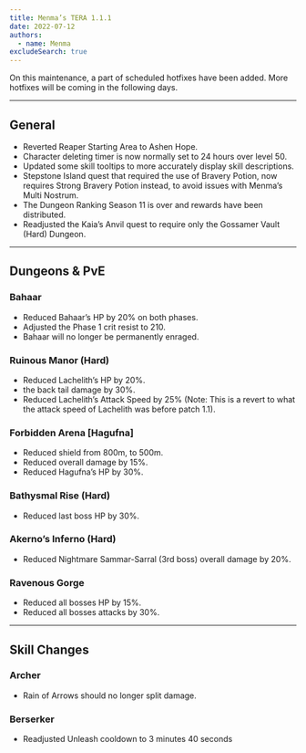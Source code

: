 ```yaml
---
title: Menma’s TERA 1.1.1
date: 2022-07-12
authors:
  - name: Menma
excludeSearch: true
---
```


On this maintenance, a part of scheduled hotfixes have been added. More hotfixes will be coming in the following days.
<hr/>

## General
- Reverted Reaper Starting Area to Ashen Hope.
- Character deleting timer is now normally set to 24 hours over level 50.
- Updated some skill tooltips to more accurately display skill descriptions.
- Stepstone Island quest that required the use of Bravery Potion, now requires Strong Bravery Potion instead, to avoid issues with Menma’s Multi Nostrum.
- The Dungeon Ranking Season 11 is over and rewards have been distributed.
- Readjusted the Kaia’s Anvil quest to require only the Gossamer Vault (Hard) Dungeon.

<hr/>

## Dungeons & PvE 
### **Bahaar**
  - Reduced Bahaar’s HP by 20% on both phases.
  - Adjusted the Phase 1 crit resist to 210.
  - Bahaar will no longer be permanently enraged.
### **Ruinous Manor (Hard)**
  - Reduced Lachelith’s HP by 20%.
  -  the back tail damage by 30%.
  - Reduced Lachelith’s Attack Speed by 25% (Note: This is a revert to what the attack speed of Lachelith was before patch 1.1).
### **Forbidden Arena [Hagufna]**
  - Reduced shield from 800m, to 500m.
  - Reduced overall damage by 15%.
  - Reduced Hagufna’s HP by 30%.
### **Bathysmal Rise (Hard)**
  - Reduced last boss HP by 30%.
### **Akerno’s Inferno (Hard)**
  - Reduced Nightmare Sammar-Sarral (3rd boss) overall damage by 20%.
### **Ravenous Gorge**
  - Reduced all bosses HP by 15%.
  - Reduced all bosses attacks by 30%.

<hr/>

## Skill Changes
### Archer
  - Rain of Arrows should no longer split damage.
### Berserker
  - Readjusted Unleash cooldown to 3 minutes 40 seconds
